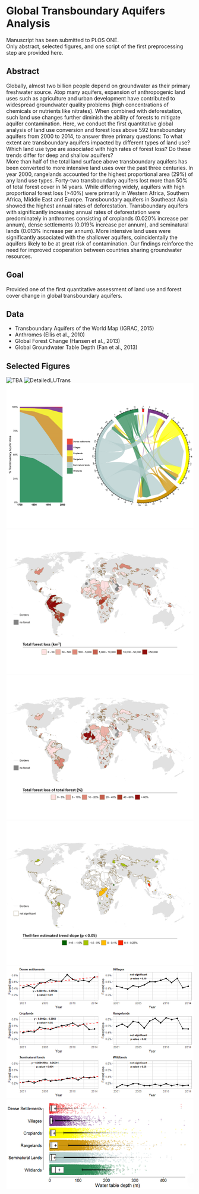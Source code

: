 # Global Transboundary Aquifers Analysis
Manuscript has been submitted to PLOS ONE.    
Only abstract, selected figures, and one script of the first preprocessing step are provided here.

## Abstract
Globally, almost two billion people depend on groundwater as their primary freshwater source. Atop many aquifers, expansion of anthropogenic land uses such as agriculture and urban development have contributed to widespread groundwater quality problems (high concentrations of chemicals or nutrients like nitrates). When combined with deforestation, such land use changes further diminish the ability of forests to mitigate aquifer contamination. Here, we conduct the first quantitative global analysis of land use conversion and forest loss above 592 transboundary aquifers from 2000 to 2014, to answer three primary questions: To what extent are transboundary aquifers impacted by different types of land use? Which land use type are associated with high rates of forest loss? Do these trends differ for deep and shallow aquifers?    
More than half of the total land surface above transboundary aquifers has been converted to more intensive land uses over the past three centuries. In year 2000, rangelands accounted for the highest proportional area (29%) of any land use types. Forty-two transboundary aquifers lost more than 50% of total forest cover in 14 years. While differing widely, aquifers with high proportional forest loss (>40%) were primarily in Western Africa, Southern Africa, Middle East and Europe. Transboundary aquifers in Southeast Asia showed the highest annual rates of deforestation. Transboundary aquifers with significantly increasing annual rates of deforestation were predominately in anthromes consisting of croplands (0.020% increase per annum), dense settlements (0.019% increase per annum), and seminatural lands (0.013% increase per annum). More intensive land uses were significantly associated with the shallower aquifers, coincidentally the aquifers likely to be at great risk of contamination. Our findings reinforce the need for improved cooperation between countries sharing groundwater resources.

## Goal
Provided one of the first quantitative assessment of land use and forest cover change in global transboundary aquifers.

## Data 
* Transboundary Aquifers of the World Map (IGRAC, 2015)
* Anthromes (Ellis et al., 2010)
* Global Forest Change (Hansen et al., 2013)
* Global Groundwater Table Depth (Fan et al., 2013)

## Selected Figures
![TBA](https://github.com/RickWeng/Global-Transboundary-Aquifers-Analysis/blob/master/TBA.png)
![DetailedLUTrans](https://github.com/RickWeng/Global-Transboundary-Aquifers-Analysis/blob/master/Detailed%20LU%20transform.png)
![LUTrans](https://github.com/RickWeng/Global-Transboundary-Aquifers-Analysis/blob/master/LU%20Transform.png)
![Forestkm](https://github.com/RickWeng/Global-Transboundary-Aquifers-Analysis/blob/master/Total%20forest%20loss.png)
![Forestpercent](https://github.com/RickWeng/Global-Transboundary-Aquifers-Analysis/blob/master/Total%20forest%20loss%20of%20total%20forest.png)
![TheilSen](https://github.com/RickWeng/Global-Transboundary-Aquifers-Analysis/blob/master/Theil-Sen%20estimated%20trend%20slope.png)
![Forest-Anthrome](https://github.com/RickWeng/Global-Transboundary-Aquifers-Analysis/blob/master/Forest-Anthrome.png)
![WTD-Anthromes](https://github.com/RickWeng/Global-Transboundary-Aquifers-Analysis/blob/master/WTD_Anthrome.png)

